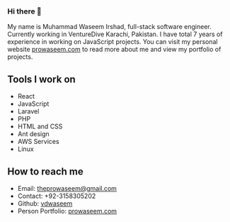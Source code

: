 ### Hi there 👋

My name is Muhammad Waseem Irshad, full-stack software engineer. Currently working in VentureDive Karachi, Pakistan. I have total 7 years of experience in working on JavaScript projects. You can visit my personal website [prowaseem.com](https://prowaseem.com) to read more about me and view my portfolio of projects.

## Tools I work on
- React
- JavaScript
- Laravel
- PHP
- HTML and CSS
- Ant design
- AWS Services
- Linux


## How to reach me
- Email: theprowaseem@gmail.com
- Contact: +92-3158305202
- Github: [vdwaseem](https://github.com/vdwaseem)
- Person Portfolio: [prowaseem.com](https://prowaseem.com)
<!--
**prowaseem/prowaseem** is a ✨ _special_ ✨ repository because its `README.md` (this file) appears on your GitHub profile.

Here are some ideas to get you started:

- 🔭 I’m currently working on ...
- 🌱 I’m currently learning ...
- 👯 I’m looking to collaborate on ...
- 🤔 I’m looking for help with ...
- 💬 Ask me about ...
- 📫 How to reach me: ...
- 😄 Pronouns: ...
- ⚡ Fun fact: ...
-->

